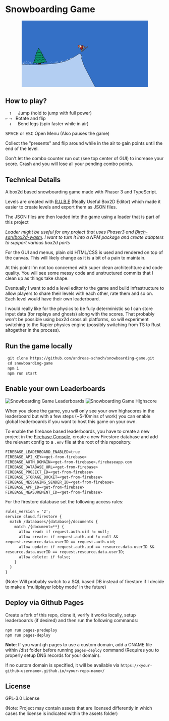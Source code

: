 # Snowboarding Game

<p align="center">
<img src="./intro.png" alt="screenshot of game" width="400" height="auto">
</p>


## How to play?

&nbsp;&nbsp;&nbsp;<kbd>&uarr;</kbd> &nbsp;&nbsp;&nbsp;&nbsp;Jump (hold to jump with full power)<br>
<kbd>&larr;</kbd> <kbd>&rarr;</kbd> &nbsp; Rotate and flip<br>
&nbsp;&nbsp;&nbsp;<kbd>&darr;</kbd> &nbsp;&nbsp;&nbsp; Bend legs (spin faster while in air)

<kbd>SPACE</kbd> or <kbd>ESC</kbd> Open Menu (Also pauses the game)


Collect the "presents" and flip around while in the air to gain points until the end of the level.

Don't let the combo counter run out (see top center of GUI) to increase your score. Crash and you will lose all your pending combo points.

## Technical Details
A box2d based snowboarding game made with Phaser 3 and TypeScript.

Levels are created with [R.U.B.E](https://www.iforce2d.net/rube/) (Really Useful Box2D Editor) which made it easier to create levels and export them as JSON files.

The JSON files are then loaded into the game using a loader that is part of this project 

_Loader might be useful for any project that uses Phaser3 and [Birch-san/box2d-wasm](https://github.com/Birch-san/box2d-wasm). I want to turn it into a NPM package and create adapters to support various box2d ports_

For the GUI and menus, plain old HTML/CSS is used and rendered on top of the canvas. This will likely change as it is a bit of a pain to maintain.

At this point I'm not too concerned with super clean architechture and code quality. You will see some messy code and unstructured commits that I clean up as things take shape.

Eventually I want to add a level editor to the game and build infrastructure to allow players to share their levels with each other, rate them and so on. Each level would have their own leaderboard.

I would really like for the physics to be fully deterministic so I can store input data (for replays and ghosts) along with the scores. That probably won't be possible using box2d cross all platforms, so will experiment switching to the Rapier physics engine (possibly switching from TS to Rust altogether in the process).

## Run the game locally
```shell
 git clone https://github.com/andreas-schoch/snowboarding-game.git
 cd snowboarding-game
 npm i
 npm run start
```
## Enable your own Leaderboards
<img src="./leaderboards.png" alt="Snowboarding Game Leaderboards" width="400" height="auto"> <img src="./highscore.png" alt="Snowboarding Game Highscore" width="400" height="auto">

When you clone the game, you will only see your own highscores in the leaderboard but with a few steps (~5-10mins of work) you can enable global leaderboards if you want to host this game on your own.

To enable the firebase based leaderboards, you have to create a new project in the [Firebase Console](https://console.firebase.google.com/), create a new Firestore database and add the relevant config to a `.env` file at the root of this repository.

```shell	
FIREBASE_LEADERBOARD_ENABLED=true
FIREBASE_API_KEY=<get-from-firebase>
FIREBASE_AUTH_DOMAIN=<get-from-firebase>.firebaseapp.com
FIREBASE_DATABASE_URL=<get-from-firebase>
FIREBASE_PROJECT_ID=<get-from-firebase>
FIREBASE_STORAGE_BUCKET=<get-from-firebase>
FIREBASE_MESSAGING_SENDER_ID=<get-from-firebase>
FIREBASE_APP_ID=<get-from-firebase>
FIREBASE_MEASUREMENT_ID=<get-from-firebase>
```

For the firestore database set the following access rules:
```
rules_version = '2';
service cloud.firestore {
  match /databases/{database}/documents {
    match /{document=**} {
      allow read: if request.auth.uid != null;
      allow create: if request.auth.uid != null && request.resource.data.userID == request.auth.uid;
      allow update: if request.auth.uid == resource.data.userID && resource.data.userID == request.resource.data.userID;
      allow delete: if false;
    }
  }
}

```
(Note: Will probably switch to a SQL based DB instead of firestore if I decide to make a 'multiplayer lobby mode' in the future)


## Deploy via Github Pages
Create a fork of this repo, clone it, verify it works locally, setup leaderboards (if desired) and then run the following commands:
```shell
npm run pages-predeploy
npm run pages-deploy
```

**Note**: If you want gh pages to use a custom domain, add a CNAME file within /dist folder before running `pages-deploy` command (Requires you to properly setup DNS records for your domain).

If no custom domain is specified, it will be available via `https://<your-github-username>.github.io/<your-repo-name>/`


## License
GPL-3.0 License

(Note: Project may contain assets that are licensed differently in which cases the license is indicated within the assets folder)

